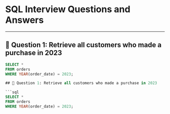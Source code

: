 # SQL Interview Questions and Answers


---

## 🧠 Question 1: Retrieve all customers who made a purchase in 2023

```sql
SELECT *
FROM orders
WHERE YEAR(order_date) = 2023;

## 🧠 Question 1: Retrieve all customers who made a purchase in 2023

```sql
SELECT *
FROM orders
WHERE YEAR(order_date) = 2023;
